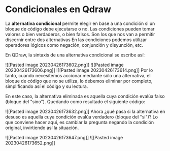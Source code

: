 # Condicionales en Qdraw

La **alternativa condicional** permite elegir en base a una condición si un bloque de código debe ejecutarse o no. Las condiciones pueden tomar valores o bien verdaderos, o bien falsos. Son los que nos van a permitir discernir entre dos alternativas En las condiciones podemos utilizar operadores lógicos como negación, conjunción y disyunción, etc.

En QDraw, la sintaxis de una alternativa condicional se escribe así:

![[Pasted image 20230426173602.png]]
![[Pasted image 20230426173606.png]]
![[Pasted image 20230426173614.png]]
Por lo tanto, cuando necesitemos accionar mediante sólo una alternativa, el bloque de código que no se utiliza, lo debemos eliminar por completo, simplificando así el código y su lectura.

En este caso, la alternativa eliminada es aquella cuya condición evalúa falso (bloque del "sino"). Quedando como resultado el siguiente código:

![[Pasted image 20230426173632.png]]
Ahora ¿qué pasa si la alternativa en desuso es aquella cuya condición evalúa verdadero (bloque del "si")? Lo que conviene hacer aquí, es cambiar la pregunta negando la condición original, invirtiendo así la situación.

![[Pasted image 20230426173647.png]]
![[Pasted image 20230426173652.png]]
